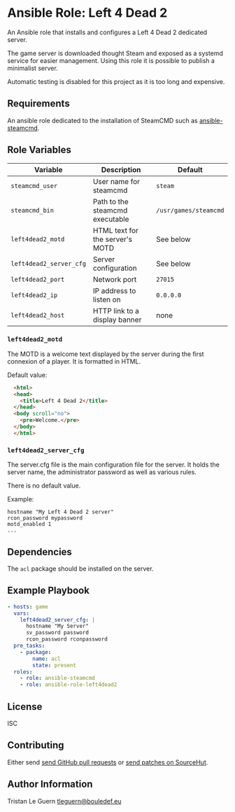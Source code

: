 # Ansible Role: Left 4 Dead 2

An Ansible role that installs and configures a Left 4 Dead 2 dedicated server.

The game server is downloaded thought Steam and exposed as a systemd service for easier management.
Using this role it is possible to publish a minimalist server.

Automatic testing is disabled for this project as it is too long and expensive.

## Requirements

An ansible role dedicated to the installation of SteamCMD such as [ansible-steamcmd](https://github.com/tleguern/ansible-steamcmd).

## Role Variables

| Variable | Description | Default |
|----------|-------------|---------|
| `steamcmd_user` | User name for steamcmd | `steam` |
| `steamcmd_bin` | Path to the steamcmd executable | `/usr/games/steamcmd` |
| `left4dead2_motd` | HTML text for the server's MOTD | See below |
| `left4dead2_server_cfg` | Server configuration | See below |
| `left4dead2_port` | Network port | `27015` |
| `left4dead2_ip` | IP address to listen on | `0.0.0.0` |
| `left4dead2_host` | HTTP link to a display banner | none |

### `left4dead2_motd`

The MOTD is a welcome text displayed by the server during the first connexion of a player.
It is formatted in HTML.

Default value:

```html
  <html>
  <head>
    <title>Left 4 Dead 2</title>
  </head>
  <body scroll="no">
    <pre>Welcome.</pre>
  </body>
  </html>
```

### `left4dead2_server_cfg`

The server.cfg file is the main configuration file for the server.
It holds the server name, the administrator password as well as various rules.

There is no default value.

Example:

```
hostname "My Left 4 Dead 2 server"
rcon_password mypassword
motd_enabled 1
...
```
## Dependencies

The `acl` package should be installed on the server.

## Example Playbook

```yaml
- hosts: game
  vars:
    left4dead2_server_cfg: |
      hostname "My Server"
      sv_password password
      rcon_password rconpassword
  pre_tasks:
    - package:
        name: acl
        state: present
  roles:
    - role: ansible-steamcmd
    - role: ansible-role-left4dead2
```

## License

ISC

## Contributing

Either send [send GitHub pull requests](https://github.com/tleguern/ansible-role-left4dead2) or [send patches on SourceHut](https://lists.sr.ht/~tleguern/misc).

## Author Information

Tristan Le Guern <tleguern@bouledef.eu>
